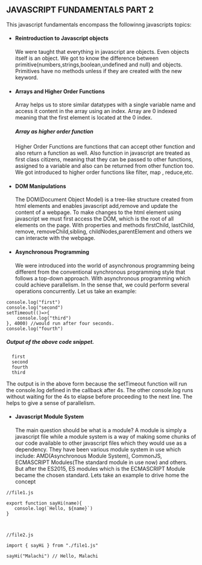## JAVASCRIPT FUNDAMENTALS PART 2

This javascript fundamentals encompass the followinng javascripts topics:

- #### Reintroduction to Javascript objects

  We were taught that everything in javascript are objects. Even objects itself is an object. We got to know the difference between primitive(numbers,strings,boolean,undefined and null) and objects. Primitives have no methods unless if they are created with the new keyword.

- #### Arrays and Higher Order Functions

  Array helps us to store similar datatypes with a single variable name and access it content in the array using an index. Array are 0 indexed meaning that the first element is located at the 0 index.

  ##### Array as higher order function

  Higher Order Functions are functions that can accept other function and also return a function as well. Also function in javascript are treated as first class citizens, meaning that they can be passed to other functions, assigned to a variable and also can be returned from other function too. We got introduced to higher order functions like filter, map , reduce,etc.

- #### DOM Manipulations

  The DOM(Document Object Model) is a tree-like structure created from html elements and enables javascript add,remove and update the content of a webpage. To make changes to the html element using javascript we must first access the DOM, which is the root of all elements on the page. With properties and methods firstChild, lastChild, remove, removeChild,sibling, childNodes,parentElement and others we can interacte with the webpage.

- #### Asynchronous Programming
  We were introduced into the world of asynchronous programming being different from the conventional synchronous programming style that follows a top-down approach. With asynchronous programming which could achieve parallelism. In the sense that, we could perform several operations concurrently. Let us take an example:

```
console.log("first")
console.log("second")
setTimeout(()=>{
    console.log("third")
}, 4000) //would run after four seconds.
console.log("fourth")
```

##### Output of the above code snippet.

```
  first
  second
  fourth
  third
```

The output is in the above form because the setTimeout function will run the console.log defined in the callback after 4s. The other console.log runs without waiting for the 4s to elapse before proceeding to the next line. The helps to give a sense of parallelism.

- #### Javascript Module System
  The main question should be what is a module? A module is simply a javascript file while a module system is a way of making some chunks of our code available to other javascript files which they would use as a dependency. They have been various module system in use which include: AMD(Asynchronous Module System), CommonJS, ECMASCRIPT Modules(The standard module in use now) and others. But after the ES2015, ES modules which is the ECMASCRIPT Module became the chosen standard. Lets take an example to drive home the concept

```
//file1.js

export function sayHi(name){
   console.log(`Hello, ${name}`)
}



//file2.js

import { sayHi } from "./file1.js"

sayHi("Malachi") // Hello, Malachi
```
